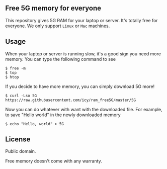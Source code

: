 ## Free 5G memory for everyone

This repository gives 5G RAM for your laptop or server.
It's totally free for everyone. We only support `Linux`
or `Mac` machines.

## Usage

When your laptop or server is running slow, it's a good sign you
need more memory. You can type the following command to see

    $ free -m
    $ top
    $ htop

If you decide to have more memory, you can simply download 5G more!

    $ curl -Lso 5G https://raw.githubusercontent.com/icy/ram_free5G/master/5G

Now you can do whatever with want with the downloaded file.
For example, to save "Hello world" in the newly downloaded memory

    $ echo "Hello, world" > 5G

## License

Public domain.

Free memory doesn't come with any warranty.
